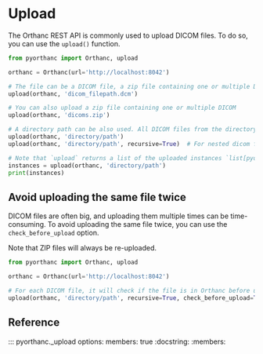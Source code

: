 # Upload

The Orthanc REST API is commonly used to upload DICOM files.
To do so, you can use the `upload()` function.

```python
from pyorthanc import Orthanc, upload

orthanc = Orthanc(url='http://localhost:8042')

# The file can be a DICOM file, a zip file containing one or multiple DICOM
upload(orthanc, 'dicom_filepath.dcm')

# You can also upload a zip file containing one or multiple DICOM
upload(orthanc, 'dicoms.zip')

# A directory path can be also used. All DICOM files from the directory will be uploaded
upload(orthanc, 'directory/path')
upload(orthanc, 'directory/path', recursive=True)  # For nested dicom files

# Note that `upload` returns a list of the uploaded instances `list[pyorthanc.Instance]`
instances = upload(orthanc, 'directory/path')
print(instances)
```

## Avoid uploading the same file twice
DICOM files are often big, and uploading them multiple times can be time-consuming.
To avoid uploading the same file twice, you can use the `check_before_upload` option.

Note that ZIP files will always be re-uploaded.

```python
from pyorthanc import Orthanc, upload

orthanc = Orthanc(url='http://localhost:8042')

# For each DICOM file, it will check if the file is in Orthanc before uploading it.
upload(orthanc, 'directory/path', recursive=True, check_before_upload=True)
```

## Reference
::: pyorthanc._upload
options:
members: true
:docstring:
:members:
